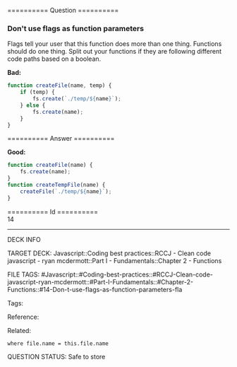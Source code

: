 ========== Question ==========  

### Don't use flags as function parameters

Flags tell your user that this function does more than one thing. Functions should do one thing. Split out your functions if they are following different code paths based on a boolean.

**Bad:**

```javascript
function createFile(name, temp) {
    if (temp) {
        fs.create(`./temp/${name}`);
    } else {
        fs.create(name);
    }
}
```  

========== Answer ==========  

**Good:**

```javascript
function createFile(name) {
    fs.create(name);
}
function createTempFile(name) {
    createFile(`./temp/${name}`);
}
```

========== Id ==========  
14

---

DECK INFO

TARGET DECK: Javascript::Coding best practices::RCCJ - Clean code javascript - ryan mcdermott::Part I - Fundamentals::Chapter 2 - Functions

FILE TAGS: #Javascript::#Coding-best-practices::#RCCJ-Clean-code-javascript-ryan-mcdermott::#Part-I-Fundamentals::#Chapter-2-Functions::#14-Don-t-use-flags-as-function-parameters-fla

Tags:

Reference:

Related:

```dataview
where file.name = this.file.name
```

QUESTION STATUS: Safe to store
